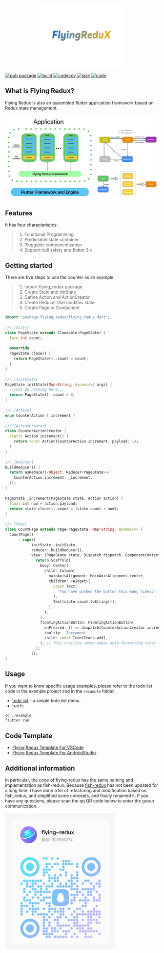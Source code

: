 <!--
This README describes the package. If you publish this package to pub.dev,
this README's contents appear on the landing page for your package.

For information about how to write a good package README, see the guide for
[writing package pages](https://dart.dev/guides/libraries/writing-package-pages).

For general information about developing packages, see the Dart guide for
[creating packages](https://dart.dev/guides/libraries/create-library-packages)
and the Flutter guide for
[developing packages and plugins](https://flutter.dev/developing-packages).
-->

<p align="center"><img src="./logo.jpeg" width="280" alt="flying-redux"></p>
<!-- <h1>Flying Redux</h1> -->

[![pub package](https://img.shields.io/pub/v/flying_redux.svg?label=flying_redux&color=blue)](https://pub.dev/packages/flying_redux)
[![build](https://github.com/GavinHome/flying-redux/actions/workflows/build.yml/badge.svg?branch=master)](https://github.com/GavinHome/flying-redux/actions/workflows/build.yml) [![codecov](https://codecov.io/gh/gavinhome/flying-redux/branch/master/graph/badge.svg)](https://codecov.io/gh/gvinhome/flying-redux)
[![size](https://img.shields.io/badge/size-35KB-blue)](https://github.com/GavinHome/flying-redux/tree/master/lib)
[![code](https://img.shields.io/badge/lines%20of%20code-1278-blue)](https://github.com/GavinHome/flying-redux/tree/master/lib)



## What is Flying Redux?

Flying Redux is also an assembled flutter application framework based on Redux state management.

<p><img src="./flying-redux.png" alt="flying-redux-framework"></p>

## Features

It has four characteristics:

> 1. Functional Programming
> 2. Predictable state container
> 3. Pluggable componentization
> 4. Support null safety and flutter 3.x

## Getting started

There are five steps to use the counter as an example:

> 1. Import flying_redux package
> 2. Create State and InitState
> 3. Define Action and ActionCreator
> 4. Create Reducer that modifies state
> 5. Create Page or Component

```dart
import 'package:flying_redux/flying_redux.dart';

/// [State]
class PageState extends Cloneable<PageState> {
  late int count;

  @override
  PageState clone() {
    return PageState()..count = count;
  }
}

/// [InitState]
PageState initState(Map<String, dynamic>? args) {
  //just do nothing here...
  return PageState()..count = 0;
}

/// [Action]
enum CounterAction { increment }

/// [ActionCreator]
class CounterActionCreator {
  static Action increment() {
    return const Action(CounterAction.increment, payload: 1);
  }
}

/// [Reducer]
buildReducer() {
  return asReducer(<Object, Reducer<PageState>>{
    CounterAction.increment: _increment,
  });
}

PageState _increment(PageState state, Action action) {
  final int num = action.payload;
  return state.clone()..count = (state.count + num);
}

/// [Page]
class CountPage extends Page<PageState, Map<String, dynamic>> {
  CountPage()
      : super(
            initState: initState,
            reducer: buildReducer(),
            view: (PageState state, Dispatch dispatch, ComponentContext<PageState> ctx) {
              return Scaffold(
                body: Center(
                  child: Column(
                    mainAxisAlignment: MainAxisAlignment.center,
                    children: <Widget>[
                      const Text(
                        'You have pushed the button this many times:',
                      ),
                      Text(state.count.toString()),
                    ],
                  ),
                ),
                floatingActionButton: FloatingActionButton(
                  onPressed: () => dispatch(CounterActionCreator.increment()),
                  tooltip: 'Increment',
                  child: const Icon(Icons.add),
                ), // This trailing comma makes auto-formatting nicer for build methods.
              );
            });
}
```

## Usage

If you want to know specific usage examples, please refer to the todo list code in the example project and in the `/example` folder.

-   [todo list](example) - a simple todo list demo.
-   run it:

``` dart
cd ./example
flutter run
```

## Code Template

- [Flying Redux Template For VSCode](https://github.com/GavinHome/flying-redux-template-for-vscode).
- [Flying Redux Template For AndroidStudio](https://github.com/GavinHome/flying-redux-template-for-as).

## Additional information

In particular, the code of flying-redux has the same naming and implementation as fish-redux.
Because [fish-redux](https://github.com/alibaba/fish-redux) has not been updated for a long time. 
I have done a lot of refactoring and modification based on fish_redux, and simplified some concepts,
and finally renamed it.
If you have any questions, please scan the qq QR code below to enter the group communication.

<p><img src="./qq.jpg" width="360" alt="qq"></p>

